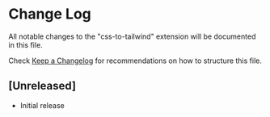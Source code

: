 # Change Log

All notable changes to the "css-to-tailwind" extension will be documented in this file.

Check [Keep a Changelog](http://keepachangelog.com/) for recommendations on how to structure this file.

## [Unreleased]

- Initial release